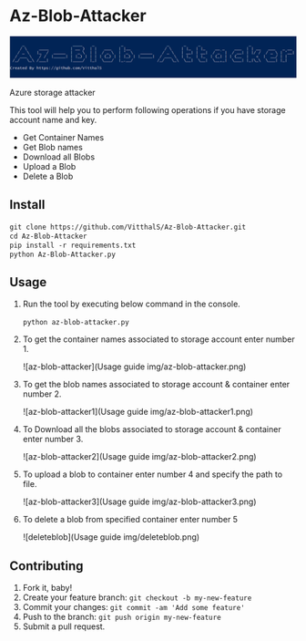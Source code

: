 # Az-Blob-Attacker
![logo](https://raw.githubusercontent.com/VitthalS/Az-Blob-Attacker/main/logo.png)

Azure storage attacker

This tool will help you to perform following operations if you have storage account name and key.

- Get Container Names
- Get Blob names
- Download all Blobs
- Upload a Blob
- Delete a Blob


## Install

    git clone https://github.com/VitthalS/Az-Blob-Attacker.git
    cd Az-Blob-Attacker
    pip install -r requirements.txt
    python Az-Blob-Attacker.py

## Usage

1. Run the tool by executing below command in the console.

    `python az-blob-attacker.py`

2. To get the container names associated to storage account enter number 1.

    ![az-blob-attacker](Usage guide img/az-blob-attacker.png)

3. To get the blob names associated to storage account & container enter number 2.

    ![az-blob-attacker1](Usage guide img/az-blob-attacker1.png)

4. To Download all the blobs associated to storage account & container enter number 3.

    ![az-blob-attacker2](Usage guide img/az-blob-attacker2.png)

5. To upload a blob to container enter number 4 and specify the path to file.

    ![az-blob-attacker3](Usage guide img/az-blob-attacker3.png)

6. To delete a blob from specified container enter number 5

    ![deleteblob](Usage guide img/deleteblob.png)

## Contributing

1. Fork it, baby!
2. Create your feature branch: `git checkout -b my-new-feature`
3. Commit your changes: `git commit -am 'Add some feature'`
4. Push to the branch: `git push origin my-new-feature`
5. Submit a pull request.
